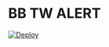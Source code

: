 # BB TW ALERT

[![Deploy](https://github.com/alexandrevl/bb-tw-alert-nodejs/actions/workflows/deploy.yml/badge.svg)](https://github.com/alexandrevl/bb-tw-alert-nodejs/actions/workflows/deploy.yml)
